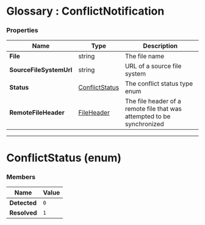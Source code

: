 ﻿# Glossary : ConflictNotification

### Properties

| Name | Type | Description |
| ------------- | ------------- | ----- |
| **File** | string | The file name |
| **SourceFileSystemUrl** | string | URL of a source file system |
| **Status** | [ConflictStatus](../glossary/conflict-notification#conflictstatus-enum) | The conflict status type enum |
| **RemoteFileHeader** | [FileHeader](./file-header) | The file header of a remote file that was attempted to be synchronized |

<hr />

# ConflictStatus (enum)

### Members

| Name | Value |
| ---- | ----- |
| **Detected** | `0` |
| **Resolved** | `1` |